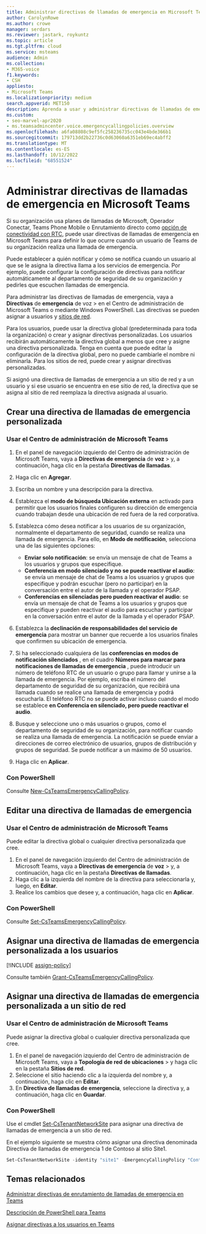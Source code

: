 ```yaml
---
title: Administrar directivas de llamadas de emergencia en Microsoft Teams
author: CarolynRowe
ms.author: crowe
manager: serdars
ms.reviewer: jastark, roykuntz
ms.topic: article
ms.tgt.pltfrm: cloud
ms.service: msteams
audience: Admin
ms.collection:
- M365-voice
f1.keywords:
- CSH
appliesto:
- Microsoft Teams
ms.localizationpriority: medium
search.appverid: MET150
description: Aprenda a usar y administrar directivas de llamadas de emergencia en Microsoft Teams para definir lo que ocurre cuando un usuario de Teams de su organización realiza una llamada de emergencia.
ms.custom:
- seo-marvel-apr2020
- ms.teamsadmincenter.voice.emergencycallingpolicies.overview
ms.openlocfilehash: a6fa08808c9ef5fc258236735cc043e4bde366b1
ms.sourcegitcommit: 179713dd2b22736c0d63060a6351eb69ec4abff2
ms.translationtype: MT
ms.contentlocale: es-ES
ms.lasthandoff: 10/12/2022
ms.locfileid: "68551524"
---
```

# <a name="manage-emergency-calling-policies-in-microsoft-teams"></a>Administrar directivas de llamadas de emergencia en Microsoft Teams

Si su organización usa planes de llamadas de Microsoft, Operador Conectar, Teams Phone Mobile o Enrutamiento directo como [opción de conectividad con RTC](pstn-connectivity.md), puede usar directivas de llamadas de emergencia en Microsoft Teams para definir lo que ocurre cuando un usuario de Teams de su organización realiza una llamada de emergencia.

Puede establecer a quién notificar y cómo se notifica cuando un usuario al que se le asigna la directiva llama a los servicios de emergencia. Por ejemplo, puede configurar la configuración de directivas para notificar automáticamente al departamento de seguridad de su organización y pedirles que escuchen llamadas de emergencia.  

Para administrar las directivas de llamadas de emergencia, vaya a **Directivas** de **emergencia** de voz  >  en el Centro de administración de Microsoft Teams o mediante Windows PowerShell. Las directivas se pueden asignar a usuarios y [sitios de red](cloud-voice-network-settings.md).

Para los usuarios, puede usar la directiva global (predeterminada para toda la organización) o crear y asignar directivas personalizadas. Los usuarios recibirán automáticamente la directiva global a menos que cree y asigne una directiva personalizada. Tenga en cuenta que puede editar la configuración de la directiva global, pero no puede cambiarle el nombre ni eliminarla. Para los sitios de red, puede crear y asignar directivas personalizadas.

Si asignó una directiva de llamadas de emergencia a un sitio de red y a un usuario y si ese usuario se encuentra en ese sitio de red, la directiva que se asigna al sitio de red reemplaza la directiva asignada al usuario.

## <a name="create-a-custom-emergency-calling-policy"></a>Crear una directiva de llamadas de emergencia personalizada

### <a name="using-the-microsoft-teams-admin-center"></a>Usar el Centro de administración de Microsoft Teams

1. En el panel de navegación izquierdo del Centro de administración de Microsoft Teams, vaya a **Directivas de emergencia** de **voz** >  y, a continuación, haga clic en la pestaña **Directivas de llamadas**.

2. Haga clic en **Agregar**.

3. Escriba un nombre y una descripción para la directiva.

4. Establezca el **modo de búsqueda Ubicación externa** en activado para permitir que los usuarios finales configuren su dirección de emergencia cuando trabajan desde una ubicación de red fuera de la red corporativa.

5. Establezca cómo desea notificar a los usuarios de su organización, normalmente el departamento de seguridad, cuando se realiza una llamada de emergencia. Para ello, en **Modo de notificación**, selecciona una de las siguientes opciones:

    - **Enviar solo notificación**: se envía un mensaje de chat de Teams a los usuarios y grupos que especifique.
    - **Conferencia en modo silenciado y no se puede reactivar el audio**: se envía un mensaje de chat de Teams a los usuarios y grupos que especifique y podrán escuchar (pero no participar) en la conversación entre el autor de la llamada y el operador PSAP.
    - **Conferencias en silenciadas pero pueden reactivar el audio**: se envía un mensaje de chat de Teams a los usuarios y grupos que especifique y pueden reactivar el audio para escuchar y participar en la conversación entre el autor de la llamada y el operador PSAP.

6.  Establezca la **declinación de responsabilidades del servicio de emergencia** para mostrar un banner que recuerde a los usuarios finales que confirmen su ubicación de emergencia.

7.  Si ha seleccionado cualquiera de las **conferencias en modos de notificación silenciados** , en el cuadro **Números para marcar para notificaciones de llamadas de emergencia** , puede introducir un número de teléfono RTC de un usuario o grupo para llamar y unirse a la llamada de emergencia. Por ejemplo, escriba el número del departamento de seguridad de su organización, que recibirá una llamada cuando se realice una llamada de emergencia y podrá escucharla. El teléfono RTC no se puede activar incluso cuando el modo se establece **en Conferencia en silenciado, pero puede reactivar el audio**.

8. Busque y seleccione uno o más usuarios o grupos, como el departamento de seguridad de su organización, para notificar cuando se realiza una llamada de emergencia.  La notificación se puede enviar a direcciones de correo electrónico de usuarios, grupos de distribución y grupos de seguridad. Se puede notificar a un máximo de 50 usuarios.

9. Haga clic en **Aplicar**.

### <a name="using-powershell"></a>Con PowerShell

Consulte [New-CsTeamsEmergencyCallingPolicy](/powershell/module/skype/new-csteamsemergencycallingpolicy).

## <a name="edit-an-emergency-calling-policy"></a>Editar una directiva de llamadas de emergencia

### <a name="using-the-microsoft-teams-admin-center"></a>Usar el Centro de administración de Microsoft Teams

Puede editar la directiva global o cualquier directiva personalizada que cree.

1. En el panel de navegación izquierdo del Centro de administración de Microsoft Teams, vaya a **Directivas de emergencia** de **voz** >  y, a continuación, haga clic en la pestaña **Directivas de llamadas**.
2. Haga clic a la izquierda del nombre de la directiva para seleccionarla y, luego, en **Editar**.
3. Realice los cambios que desee y, a continuación, haga clic en **Aplicar**.

### <a name="using-powershell"></a>Con PowerShell

Consulte [Set-CsTeamsEmergencyCallingPolicy](/powershell/module/skype/set-csteamsemergencycallingpolicy).

## <a name="assign-a-custom-emergency-calling-policy-to-users"></a>Asignar una directiva de llamadas de emergencia personalizada a los usuarios

[!INCLUDE [assign-policy](includes/assign-policy.md)]

Consulte también [Grant-CsTeamsEmergencyCallingPolicy](/powershell/module/skype/grant-csteamsemergencycallingpolicy).

## <a name="assign-a-custom-emergency-calling-policy-to-a-network-site"></a>Asignar una directiva de llamadas de emergencia personalizada a un sitio de red

### <a name="using-the-microsoft-teams-admin-center"></a>Usar el Centro de administración de Microsoft Teams

Puede asignar la directiva global o cualquier directiva personalizada que cree.

1. En el panel de navegación izquierdo del Centro de administración de Microsoft Teams, vaya a **Topología de red** **de ubicaciones** >  y haga clic en la pestaña **Sitios de red**.
2. Seleccione el sitio haciendo clic a la izquierda del nombre y, a continuación, haga clic en **Editar**.
3. En **Directiva de llamadas de emergencia**, seleccione la directiva y, a continuación, haga clic en **Guardar**.

### <a name="using-powershell"></a>Con PowerShell
Use el cmdlet [Set-CsTenantNetworkSite](/powershell/module/skype/set-cstenantnetworksite) para asignar una directiva de llamadas de emergencia a un sitio de red.

En el ejemplo siguiente se muestra cómo asignar una directiva denominada Directiva de llamadas de emergencia 1 de Contoso al sitio Site1.

```powershell
Set-CsTenantNetworkSite -identity "site1" -EmergencyCallingPolicy "Contoso Emergency Calling Policy 1"
```

## <a name="related-topics"></a>Temas relacionados

[Administrar directivas de enrutamiento de llamadas de emergencia en Teams](manage-emergency-call-routing-policies.md)

[Descripción de PowerShell para Teams](teams-powershell-overview.md)

[Asignar directivas a los usuarios en Teams](policy-assignment-overview.md)
